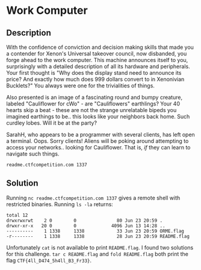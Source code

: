 # Work Computer

## Description

With the confidence of conviction and decision making skills that made you a contender for Xenon's Universal takeover
council, now disbanded, you forge ahead to the work computer. This machine announces itself to you, surprisingly with a
detailed description of all its hardware and peripherals. Your first thought is "Why does the display stand need to
announce its price? And exactly how much does 999 dollars convert to in Xenonivian Bucklets?" You always were one for
the trivialities of things.

Also presented is an image of a fascinating round and bumpy creature, labeled "Cauliflower for cWo" - are "Cauliflowers"
earthlings? Your 40 hearts skip a beat - these are not the strange unrelatable bipeds you imagined earthings to be..
this looks like your neighbors back home. Such curdley lobes. Will it be at the party?

SarahH, who appears to be a programmer with several clients, has left open a terminal. Oops. Sorry clients! Aliens will
be poking around attempting to access your networks.. looking for Cauliflower. That is, *if* they can learn to navigate
such things.

`readme.ctfcompetition.com 1337`

## Solution

Running `nc readme.ctfcompetition.com 1337` gives a remote shell with restricted binaries. Running `ls -la` returns:

```
total 12
drwxrwxrwt    2 0        0               80 Jun 23 20:59 .
drwxr-xr-x   20 0        0             4096 Jun 13 14:28 ..
----------    1 1338     1338            33 Jun 23 20:59 ORME.flag
-r--------    1 1338     1338            28 Jun 23 20:59 README.flag
```

Unfortunately `cat` is not available to print `README.flag`. I found two solutions for this challenge. `tar c
README.flag` and `fold README.flag` both print the flag `CTF{4ll_D474_5h4ll_B3_Fr33}`.


